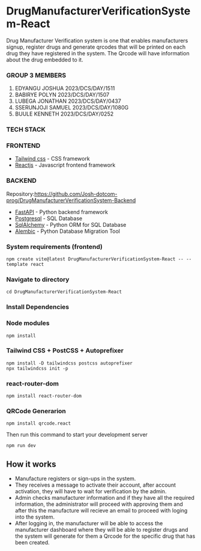 # DrugManufacturerVerificationSystem-React

Drug Manufacturer Verification system is one that enables manufacturers signup, register drugs and generate qrcodes that will be printed on each drug they have registered in the system. The Qrcode will have information about the drug embedded to it. 


### GROUP 3 MEMBERS 

1. EDYANGU JOSHUA   2023/DCS/DAY/1511
2. BABIRYE POLYN    2023/DCS/DAY/1507
3. LUBEGA JONATHAN  2023/DCS/DAY/0437
4. SSERUNJOJI SAMUEL 2023/DCS/DAY/1080G
5. BUULE KENNETH    2023/DCS/DAY/0252

### TECH STACK 

### FRONTEND
- [Tailwind css](https://) - CSS framework
- [Reactjs](https://) - Javascript frontend framework

### BACKEND
Repository:https://github.com/Josh-dotcom-prog/DrugManufacturerVerificationSystem-Backend
- [FastAPI](https://fastapi.tiangolo.com/) - Python backend framework
- [Postgresql](https://www.postgresql.org/) - SQL Database 
- [SqlAlchemy](https://www.sqlalchemy.org/) - Python ORM for SQL Database
- [Alembic](https://alembic.sqlalchemy.org/en/latest/) - Python Database Migration Tool

### System requirements (frontend) 


```
npm create vite@latest DrugManufacturerVerificationSystem-React -- --template react

```

### Navigate to directory

```
cd DrugManufacturerVerificationSystem-React
```

### Install Dependencies

### Node modules
```
npm install

```
### Tailwind CSS + PostCSS + Autoprefixer
```
npm install -D tailwindcss postcss autoprefixer
npx tailwindcss init -p
```

### react-router-dom
```
npm install react-router-dom
```

### QRCode Generarion
```
npm install qrcode.react
```

Then run this command to start your development server

```
npm run dev
```

## How it works 
- Manufacture registers or sign-ups in the system. 
- They receives a message to activate their account, after account activation, they will have to wait for verification by the admin. 
- Admin checks manufacturer information and if they have all the required information, the administrator will proceed with approving them and after this the manufacture will recieve an email to proceed with loging into the system. 
- After logging in, the manufacturer will be able to access the manufacturer dashboard where they will be able to register drugs and the system will generate for them a Qrcode for the specific drug that has been created.